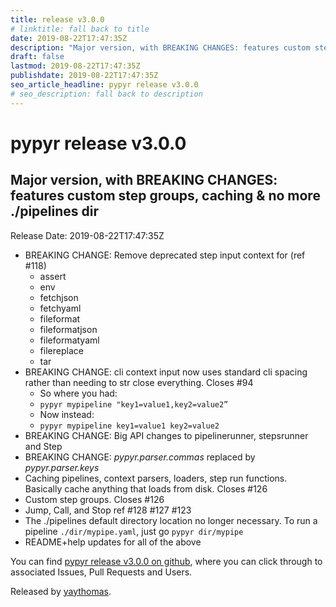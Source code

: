 ```yaml
---
title: release v3.0.0
# linktitle: fall back to title
date: 2019-08-22T17:47:35Z
description: "Major version, with BREAKING CHANGES: features custom step groups, caching & no more ./pipelines dir"
draft: false
lastmod: 2019-08-22T17:47:35Z
publishdate: 2019-08-22T17:47:35Z
seo_article_headline: pypyr release v3.0.0
# seo_description: fall back to description
---
```

# pypyr release v3.0.0
## Major version, with BREAKING CHANGES: features custom step groups, caching & no more ./pipelines dir
Release Date: 2019-08-22T17:47:35Z

- BREAKING CHANGE: Remove deprecated step input context for (ref #118)
    - assert
    - env
    - fetchjson
    - fetchyaml
    - fileformat
    - fileformatjson
    - fileformatyaml
    - filereplace
    - tar
- BREAKING CHANGE: cli context input now uses standard cli spacing rather than needing to str close everything. Closes #94
    - So where you had:
    - `pypyr mypipeline "key1=value1,key2=value2”`
    - Now instead:
    - `pypyr mypipeline key1=value1 key2=value2`
- BREAKING CHANGE: Big API changes to pipelinerunner, stepsrunner and Step
- BREAKING CHANGE: *pypyr.parser.commas* replaced by *pypyr.parser.keys*
- Caching pipelines, context parsers, loaders, step run functions. Basically cache anything that loads from disk. Closes #126
- Custom step groups. Closes #126
- Jump, Call, and Stop ref #128 #127 #123
- The ./pipelines default directory location no longer necessary. To run a pipeline `./dir/mypipe.yaml`, just go `pypyr dir/mypipe`
- README+help updates for all of the above

You can find [pypyr release v3.0.0 on github](https://github.com/pypyr/pypyr/releases/tag/v3.0.0), where you can 
click through to associated Issues, Pull Requests and Users.

Released by [yaythomas](https://github.com/yaythomas).

